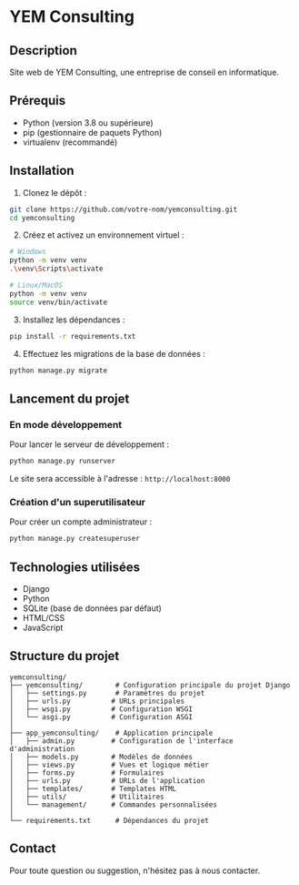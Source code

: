 # YEM Consulting

## Description
Site web de YEM Consulting, une entreprise de conseil en informatique.

## Prérequis
- Python (version 3.8 ou supérieure)
- pip (gestionnaire de paquets Python)
- virtualenv (recommandé)

## Installation

1. Clonez le dépôt :
```bash
git clone https://github.com/votre-nom/yemconsulting.git
cd yemconsulting
```

2. Créez et activez un environnement virtuel :
```bash
# Windows
python -m venv venv
.\venv\Scripts\activate

# Linux/MacOS
python -m venv venv
source venv/bin/activate
```

3. Installez les dépendances :
```bash
pip install -r requirements.txt
```

4. Effectuez les migrations de la base de données :
```bash
python manage.py migrate
```

## Lancement du projet

### En mode développement
Pour lancer le serveur de développement :
```bash
python manage.py runserver
```
Le site sera accessible à l'adresse : `http://localhost:8000`

### Création d'un superutilisateur
Pour créer un compte administrateur :
```bash
python manage.py createsuperuser
```

## Technologies utilisées
- Django
- Python
- SQLite (base de données par défaut)
- HTML/CSS
- JavaScript

## Structure du projet
```
yemconsulting/
├── yemconsulting/        # Configuration principale du projet Django
│   ├── settings.py       # Paramètres du projet
│   ├── urls.py          # URLs principales
│   ├── wsgi.py          # Configuration WSGI
│   └── asgi.py          # Configuration ASGI
│
├── app_yemconsulting/    # Application principale
│   ├── admin.py         # Configuration de l'interface d'administration
│   ├── models.py        # Modèles de données
│   ├── views.py         # Vues et logique métier
│   ├── forms.py         # Formulaires
│   ├── urls.py          # URLs de l'application
│   ├── templates/       # Templates HTML
│   ├── utils/           # Utilitaires
│   └── management/      # Commandes personnalisées
│
└── requirements.txt      # Dépendances du projet
```

## Contact
Pour toute question ou suggestion, n'hésitez pas à nous contacter. 